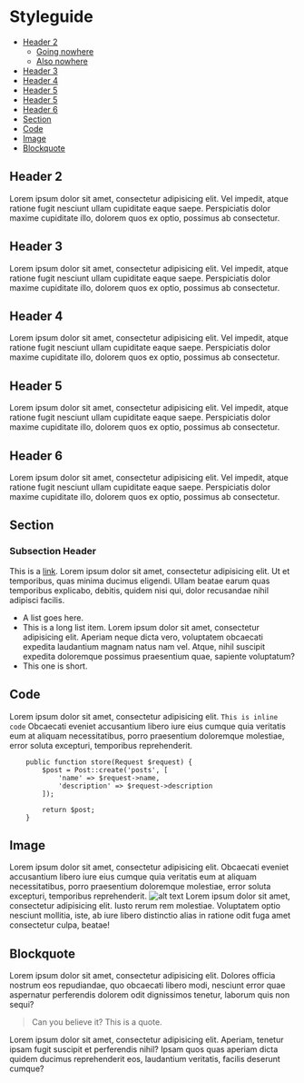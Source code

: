 # Styleguide
- [Header 2](#header2)
    - [Going nowhere](#empty)
    - [Also nowhere](#same)
- [Header 3](#header3)
- [Header 4](#header4)
- [Header 5](#header5)
- [Header 5](#header5)
- [Header 6](#header6)
- [Section](#section)
- [Code](#code)
- [Image](#image)
- [Blockquote](#blockquote)

<a name="header2"></a>
## Header 2
Lorem ipsum dolor sit amet, consectetur adipisicing elit. Vel impedit, atque ratione fugit nesciunt ullam cupiditate eaque saepe. Perspiciatis dolor maxime cupiditate illo, dolorem quos ex optio, possimus ab consectetur.

<a name="header3"></a>
## Header 3
Lorem ipsum dolor sit amet, consectetur adipisicing elit. Vel impedit, atque ratione fugit nesciunt ullam cupiditate eaque saepe. Perspiciatis dolor maxime cupiditate illo, dolorem quos ex optio, possimus ab consectetur.

<a name="header4"></a>
## Header 4
Lorem ipsum dolor sit amet, consectetur adipisicing elit. Vel impedit, atque ratione fugit nesciunt ullam cupiditate eaque saepe. Perspiciatis dolor maxime cupiditate illo, dolorem quos ex optio, possimus ab consectetur.

<a name="header5"></a>
## Header 5
Lorem ipsum dolor sit amet, consectetur adipisicing elit. Vel impedit, atque ratione fugit nesciunt ullam cupiditate eaque saepe. Perspiciatis dolor maxime cupiditate illo, dolorem quos ex optio, possimus ab consectetur.

<a name="header6"></a>
## Header 6
Lorem ipsum dolor sit amet, consectetur adipisicing elit. Vel impedit, atque ratione fugit nesciunt ullam cupiditate eaque saepe. Perspiciatis dolor maxime cupiditate illo, dolorem quos ex optio, possimus ab consectetur.

<a name="section"></a>
## Section
### Subsection Header
This is a [link](#). Lorem ipsum dolor sit amet, consectetur adipisicing elit. Ut et temporibus, quas minima ducimus eligendi. Ullam beatae earum quas temporibus explicabo, debitis, quidem nisi qui, dolor recusandae nihil adipisci facilis.
- A list goes here.
- This is a long list item. Lorem ipsum dolor sit amet, consectetur adipisicing elit. Aperiam neque dicta vero, voluptatem obcaecati expedita laudantium magnam natus nam vel. Atque, nihil suscipit expedita doloremque possimus praesentium quae, sapiente voluptatum?
- This one is short.

<a name="code"></a>
## Code
Lorem ipsum dolor sit amet, consectetur adipisicing elit. `This is inline code` Obcaecati eveniet accusantium libero iure eius cumque quia veritatis eum at aliquam necessitatibus, porro praesentium doloremque molestiae, error soluta excepturi, temporibus reprehenderit.
```
    public function store(Request $request) {
        $post = Post::create('posts', [
            'name' => $request->name,
            'description' => $request->description
        ]);

        return $post;
    }
```

<a name="image"></a>
## Image
Lorem ipsum dolor sit amet, consectetur adipisicing elit. Obcaecati eveniet accusantium libero iure eius cumque quia veritatis eum at aliquam necessitatibus, porro praesentium doloremque molestiae, error soluta excepturi, temporibus reprehenderit.
![alt text](/images/logo.png "Logo Title Text 1")
Lorem ipsum dolor sit amet, consectetur adipisicing elit. Iusto rerum rem molestiae. Voluptatem optio nesciunt mollitia, iste, ab iure libero distinctio alias in ratione odit fuga amet consectetur culpa, beatae!

<a name="blockquote"></a>
## Blockquote
Lorem ipsum dolor sit amet, consectetur adipisicing elit. Dolores officia nostrum eos repudiandae, quo obcaecati libero modi, nesciunt error quae aspernatur perferendis dolorem odit dignissimos tenetur, laborum quis non sequi?

> Can you believe it?
> This is a quote.

Lorem ipsum dolor sit amet, consectetur adipisicing elit. Aperiam, tenetur ipsam fugit suscipit et perferendis nihil? Ipsam quos quas aperiam dicta quidem ducimus reprehenderit eos, laudantium veritatis, facilis deserunt cumque?


